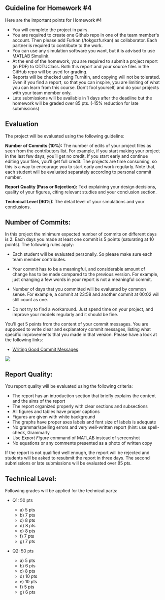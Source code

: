 ﻿

## Guideline for Homework #4

Here are the important points for Homework #4

- You will complete the project in pairs.
- You are required to create one Github repo in one of the team member's account. Then please add Furkan (/tokgozfurkan) as collaborator. Each partner is required to contribute to the work.
- You can use any simulation software you want, but it is advised to use MATLAB Simulink.
- At the end of the homework, you are required to submit a project report (in PDF) to ODTUClass. Both this report and your source files in the GitHub repo will be used for grading.
- Reports will be checked using Turnitin, and copying will not be tolerated. Even if you find a report, so that you can inspire, you are limiting of what you can learn from this course. Don't fool yourself, and do your projects with your team member only.
- Late submissions will be available in 1 days after the deadline but the homework will be graded over 85 pts. (-15% reduction for late submissions)

## Evaluation

The project will be evaluated using the following guideline:

**Number of Commits (10%):** The number of edits of your project files as seen from the contributors list. For example, if you start making your project in the last few days, you’ll get no credit. If you start early and continue editing your files, you’ll get full credit. The projects are time consuming, so this is a way to encourage you to start early and work regularly. Note that, each student will be evaluated separately according to personal commit number.

**Report Quality (Pass or Rejection):** Text explaining your design decisions, quality of your figures, citing relevant studies and your conclusion section.

**Technical Level (90%):** The detail level of your simulations and your conclusions.

## Number of Commits:

In this project the minimum expected number of commits on different days is 2. Each days you made at least one commit is 5 points (saturating at 10 points).  The following rules apply:

- Each student will be evaluated personally. So please make sure each team member contributes.

- Your commit has to be a meaningful, and considerable amount of change has to be made compared to the previous version. For example, just changing a few words in your report is not a meaningful commit.

- Number of days that you committed will be evaluated by common sense. For example, a commit at 23:58 and another commit at 00:02 will still count as one.

- Do not try to find a workaround. Just spend time on your project, and improve your models regularly and it should be fine.

You'll get 5 points from the content of your commit messages. You are supposed to write clear and explanatory commit messages, listing what  specific improvements that you made in that version. Please have a look at the following links:

- [Writing Good Commit Messages](https://vip.wordpress.com/documentation/commit-messages/)

![](https://imgs.xkcd.com/comics/git_commit.png)

## Report Quality:

You report quality will be evaluated using the following criteria:

- The report has an introduction section that briefly explains the content and the aims of the report
- The report organized properly with clear sections and subsections
- All figures and tables have proper captions
- Figures are given with white background
- The graphs have proper axes labels and font size of labels is adequate
- No grammar/spelling errors and very well-written report (hint: use spell-check, Grammarly
- Use *Export Figure* command of MATLAB instead of screenshot
- No equations or any comments presented as a photo of written copy

If the report is not qualified well enough, the report will be rejected and students will be asked to resubmit the report in three days. The second submissions or late submissions will be evaluated over 85 pts.

## Technical Level:

Following grades will be applied for the technical parts:

- Q1: 50 pts

	- a) 5 pts
	- b) 7 pts
	- c) 8 pts
	- d) 8 pts
	- e) 8 pts
	- f) 7 pts
	- g) 7 pts


- Q2: 50 pts
	- a) 5 pts
	- b) 6 pts
	- c) 8 pts
	- d) 10 pts
	- e) 10 pts
	- f) 5 pts
	- g) 6 pts
